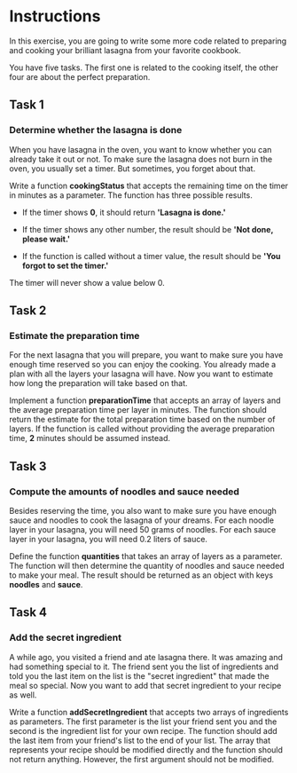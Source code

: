 # Instructions

In this exercise, you are going to write some more code related to preparing and cooking your brilliant lasagna from your favorite cookbook.

You have five tasks. The first one is related to the cooking itself, the other four are about the perfect preparation.

## Task 1

### Determine whether the lasagna is done

When you have lasagna in the oven, you want to know whether you can already take it out or not. To make sure the lasagna does not burn in the oven, you usually set a timer. But sometimes, you forget about that.

Write a function **cookingStatus** that accepts the remaining time on the timer in minutes as a parameter. The function has three possible results.

- If the timer shows **0**, it should return **'Lasagna is done.'**

- If the timer shows any other number, the result should be **'Not done, please wait.'**

- If the function is called without a timer value, the result should be **'You forgot to set the timer.'**

The timer will never show a value below 0.

## Task 2

### Estimate the preparation time

For the next lasagna that you will prepare, you want to make sure you have enough time reserved so you can enjoy the cooking. You already made a plan with all the layers your lasagna will have. Now you want to estimate how long the preparation will take based on that.

Implement a function **preparationTime** that accepts an array of layers and the average preparation time per layer in minutes. The function should return the estimate for the total preparation time based on the number of layers. If the function is called without providing the average preparation time, **2** minutes should be assumed instead.

## Task 3

### Compute the amounts of noodles and sauce needed

Besides reserving the time, you also want to make sure you have enough sauce and noodles to cook the lasagna of your dreams. For each noodle layer in your lasagna, you will need 50 grams of noodles. For each sauce layer in your lasagna, you will need 0.2 liters of sauce.

Define the function **quantities** that takes an array of layers as a parameter. The function will then determine the quantity of noodles and sauce needed to make your meal. The result should be returned as an object with keys **noodles** and **sauce**.

## Task 4

### Add the secret ingredient

A while ago, you visited a friend and ate lasagna there. It was amazing and had something special to it. The friend sent you the list of ingredients and told you the last item on the list is the "secret ingredient" that made the meal so special. Now you want to add that secret ingredient to your recipe as well.

Write a function **addSecretIngredient** that accepts two arrays of ingredients as parameters. The first parameter is the list your friend sent you and the second is the ingredient list for your own recipe. The function should add the last item from your friend's list to the end of your list. The array that represents your recipe should be modified directly and the function should not return anything. However, the first argument should not be modified.
